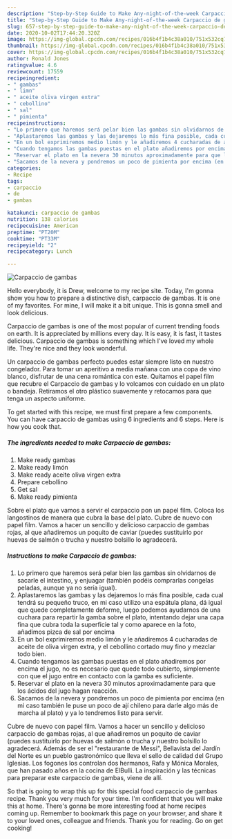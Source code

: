 ```yaml
---
description: "Step-by-Step Guide to Make Any-night-of-the-week Carpaccio de gambas"
title: "Step-by-Step Guide to Make Any-night-of-the-week Carpaccio de gambas"
slug: 657-step-by-step-guide-to-make-any-night-of-the-week-carpaccio-de-gambas
date: 2020-10-02T17:44:20.320Z
image: https://img-global.cpcdn.com/recipes/016b4f1b4c38a010/751x532cq70/carpaccio-de-gambas-foto-principal.jpg
thumbnail: https://img-global.cpcdn.com/recipes/016b4f1b4c38a010/751x532cq70/carpaccio-de-gambas-foto-principal.jpg
cover: https://img-global.cpcdn.com/recipes/016b4f1b4c38a010/751x532cq70/carpaccio-de-gambas-foto-principal.jpg
author: Ronald Jones
ratingvalue: 4.6
reviewcount: 17559
recipeingredient:
- " gambas"
- " limn"
- " aceite oliva virgen extra"
- " cebollino"
- " sal"
- " pimienta"
recipeinstructions:
- "Lo primero que haremos será pelar bien las gambas sin olvidarnos de sacarle el intestino, y enjuagar (también podéis comprarlas congelas peladas, aunque ya no sería igual)."
- "Aplastaremos las gambas y las dejaremos lo más fina posible, cada cual tendrá su pequeño truco, en mi caso utilizo una espátula plana, dá igual que quede completamente deforme, luego podemos ayudarnos de una cuchara para repartir la gamba sobre el plato, intentando dejar una capa fina que cubra toda la superficie tal y como aparece en la foto, añadimos pizca de sal por encima"
- "En un bol exprimiremos medio limón y le añadiremos 4 cucharadas de aceite de oliva virgen extra, y el cebollino cortado muy fino y mezclar todo bien."
- "Cuando tengamos las gambas puestas en el plato añadiremos por encima el jugo, no es necesario que quede todo cubierto, simplemente con que el jugo entre en contacto con la gamba es suficiente."
- "Reservar el plato en la nevera 30 minutos aproximadamente para que los ácidos del jugo hagan reacción."
- "Sacamos de la nevera y pondremos un poco de pimienta por encima (en mi caso también le puse un poco de ají chileno para darle algo más de marcha al plato) y ya lo tendremos listo para servir."
categories:
- Recipe
tags:
- carpaccio
- de
- gambas

katakunci: carpaccio de gambas 
nutrition: 138 calories
recipecuisine: American
preptime: "PT20M"
cooktime: "PT33M"
recipeyield: "2"
recipecategory: Lunch

---
```



![Carpaccio de gambas](https://img-global.cpcdn.com/recipes/016b4f1b4c38a010/751x532cq70/carpaccio-de-gambas-foto-principal.jpg)

Hello everybody, it is Drew, welcome to my recipe site. Today, I'm gonna show you how to prepare a distinctive dish, carpaccio de gambas. It is one of my favorites. For mine, I will make it a bit unique. This is gonna smell and look delicious.

Carpaccio de gambas is one of the most popular of current trending foods on earth. It is appreciated by millions every day. It is easy, it is fast, it tastes delicious. Carpaccio de gambas is something which I've loved my whole life. They're nice and they look wonderful.

Un carpaccio de gambas perfecto puedes estar siempre listo en nuestro congelador. Para tomar un aperitivo a media mañana con una copa de vino blanco, disfrutar de una cena romántica con este. Quitamos el papel film que recubre el Carpaccio de gambas y lo volcamos con cuidado en un plato o bandeja. Retiramos el otro plástico suavemente y retocamos para que tenga un aspecto uniforme.


To get started with this recipe, we must first prepare a few components. You can have carpaccio de gambas using 6 ingredients and 6 steps. Here is how you cook that.

<!--inarticleads1-->

##### The ingredients needed to make Carpaccio de gambas:

1. Make ready  gambas
1. Make ready  limón
1. Make ready  aceite oliva virgen extra
1. Prepare  cebollino
1. Get  sal
1. Make ready  pimienta


Sobre el plato que vamos a servir el carpaccio pon un papel film. Coloca los langostinos de manera que cubra la base del plato. Cubre de nuevo con papel film. Vamos a hacer un sencillo y delicioso carpaccio de gambas rojas, al que añadiremos un poquito de caviar (puedes sustituirlo por huevas de salmón o trucha y nuestro bolsillo lo agradecerá. 

<!--inarticleads2-->

##### Instructions to make Carpaccio de gambas:

1. Lo primero que haremos será pelar bien las gambas sin olvidarnos de sacarle el intestino, y enjuagar (también podéis comprarlas congelas peladas, aunque ya no sería igual).
1. Aplastaremos las gambas y las dejaremos lo más fina posible, cada cual tendrá su pequeño truco, en mi caso utilizo una espátula plana, dá igual que quede completamente deforme, luego podemos ayudarnos de una cuchara para repartir la gamba sobre el plato, intentando dejar una capa fina que cubra toda la superficie tal y como aparece en la foto, añadimos pizca de sal por encima
1. En un bol exprimiremos medio limón y le añadiremos 4 cucharadas de aceite de oliva virgen extra, y el cebollino cortado muy fino y mezclar todo bien.
1. Cuando tengamos las gambas puestas en el plato añadiremos por encima el jugo, no es necesario que quede todo cubierto, simplemente con que el jugo entre en contacto con la gamba es suficiente.
1. Reservar el plato en la nevera 30 minutos aproximadamente para que los ácidos del jugo hagan reacción.
1. Sacamos de la nevera y pondremos un poco de pimienta por encima (en mi caso también le puse un poco de ají chileno para darle algo más de marcha al plato) y ya lo tendremos listo para servir.


Cubre de nuevo con papel film. Vamos a hacer un sencillo y delicioso carpaccio de gambas rojas, al que añadiremos un poquito de caviar (puedes sustituirlo por huevas de salmón o trucha y nuestro bolsillo lo agradecerá. Además de ser el &#34;restaurante de Messi&#34;, Bellavista del Jardín del Norte es un pueblo gastronómico que lleva el sello de calidad del Grupo Iglesias. Los fogones los controlan dos hermanos, Rafa y Mónica Morales, que han pasado años en la cocina de ElBulli. La inspiración y las técnicas para preparar este carpaccio de gambas, viene de allí. 

So that is going to wrap this up for this special food carpaccio de gambas recipe. Thank you very much for your time. I'm confident that you will make this at home. There's gonna be more interesting food at home recipes coming up. Remember to bookmark this page on your browser, and share it to your loved ones, colleague and friends. Thank you for reading. Go on get cooking!
